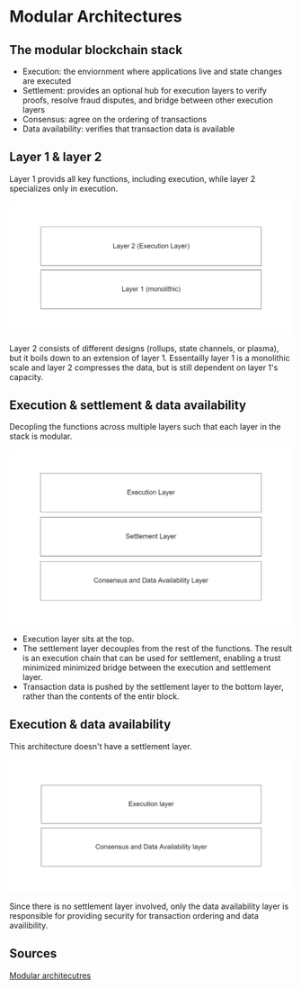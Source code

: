 # Modular Architectures

## The modular blockchain stack

- Execution: the enviornment where applications live and state changes are executed
- Settlement: provides an optional hub for execution layers to verify proofs, resolve fraud disputes, and bridge between other execution layers
- Consensus: agree on the ordering of transactions
- Data availability: verifies that transaction data is available

## Layer 1 & layer 2

Layer 1 provids all key functions, including execution, while layer 2 specializes only in execution.

![layer 1 and layer 2](./img/layer-1-layer-2.png)

Layer 2 consists of different designs (rollups, state channels, or plasma), but it boils down to an extension of layer 1. Essentailly layer 1 is a monolithic scale and layer 2 compresses the data, but is still dependent on layer 1's capacity.

## Execution & settlement & data availability

Decopling the functions across multiple layers such that each layer in the stack is modular.

![Execution & Settlement & Data Availability](./img/execution-settlement-consensus%26data.png)

- Execution layer sits at the top.
- The settlement layer decouples from the rest of the functions. The result is an execution chain that can be used for settlement, enabling a trust minimized minimized bridge between the execution and settlement layer.
- Transaction data is pushed by the settlement layer to the bottom layer, rather than the contents of the entir block.

## Execution & data availability

This architecture doesn't have a settlement layer.

![Execution & data availability](./img/execution-data-availability.png)

Since there is no settlement layer involved, only the data availability layer is responsible for providing security for transaction ordering and data availibility.

## Sources

[Modular architecutres](https://celestia.org/learn/modular-architectures/)
